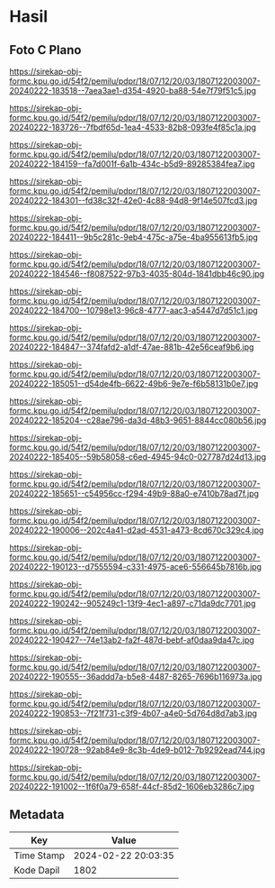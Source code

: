 # Hasil

## Foto C Plano

https://sirekap-obj-formc.kpu.go.id/54f2/pemilu/pdpr/18/07/12/20/03/1807122003007-20240222-183518--7aea3ae1-d354-4920-ba88-54e7f79f51c5.jpg

https://sirekap-obj-formc.kpu.go.id/54f2/pemilu/pdpr/18/07/12/20/03/1807122003007-20240222-183726--7fbdf65d-1ea4-4533-82b8-093fe4f85c1a.jpg

https://sirekap-obj-formc.kpu.go.id/54f2/pemilu/pdpr/18/07/12/20/03/1807122003007-20240222-184159--fa7d001f-6a1b-434c-b5d9-89285384fea7.jpg

https://sirekap-obj-formc.kpu.go.id/54f2/pemilu/pdpr/18/07/12/20/03/1807122003007-20240222-184301--fd38c32f-42e0-4c88-94d8-9f14e507fcd3.jpg

https://sirekap-obj-formc.kpu.go.id/54f2/pemilu/pdpr/18/07/12/20/03/1807122003007-20240222-184411--9b5c281c-9eb4-475c-a75e-4ba955613fb5.jpg

https://sirekap-obj-formc.kpu.go.id/54f2/pemilu/pdpr/18/07/12/20/03/1807122003007-20240222-184546--f8087522-97b3-4035-804d-1841dbb46c90.jpg

https://sirekap-obj-formc.kpu.go.id/54f2/pemilu/pdpr/18/07/12/20/03/1807122003007-20240222-184700--10798e13-96c8-4777-aac3-a5447d7d51c1.jpg

https://sirekap-obj-formc.kpu.go.id/54f2/pemilu/pdpr/18/07/12/20/03/1807122003007-20240222-184847--374fafd2-a1df-47ae-881b-42e56ceaf9b6.jpg

https://sirekap-obj-formc.kpu.go.id/54f2/pemilu/pdpr/18/07/12/20/03/1807122003007-20240222-185051--d54de4fb-6622-49b6-9e7e-f6b58131b0e7.jpg

https://sirekap-obj-formc.kpu.go.id/54f2/pemilu/pdpr/18/07/12/20/03/1807122003007-20240222-185204--c28ae796-da3d-48b3-9651-8844cc080b56.jpg

https://sirekap-obj-formc.kpu.go.id/54f2/pemilu/pdpr/18/07/12/20/03/1807122003007-20240222-185405--59b58058-c6ed-4945-94c0-027787d24d13.jpg

https://sirekap-obj-formc.kpu.go.id/54f2/pemilu/pdpr/18/07/12/20/03/1807122003007-20240222-185651--c54956cc-f294-49b9-88a0-e7410b78ad7f.jpg

https://sirekap-obj-formc.kpu.go.id/54f2/pemilu/pdpr/18/07/12/20/03/1807122003007-20240222-190006--202c4a41-d2ad-4531-a473-8cd670c329c4.jpg

https://sirekap-obj-formc.kpu.go.id/54f2/pemilu/pdpr/18/07/12/20/03/1807122003007-20240222-190123--d7555594-c331-4975-ace6-556645b7816b.jpg

https://sirekap-obj-formc.kpu.go.id/54f2/pemilu/pdpr/18/07/12/20/03/1807122003007-20240222-190242--905249c1-13f9-4ec1-a897-c71da9dc7701.jpg

https://sirekap-obj-formc.kpu.go.id/54f2/pemilu/pdpr/18/07/12/20/03/1807122003007-20240222-190427--74e13ab2-fa2f-487d-bebf-af0daa9da47c.jpg

https://sirekap-obj-formc.kpu.go.id/54f2/pemilu/pdpr/18/07/12/20/03/1807122003007-20240222-190555--36addd7a-b5e8-4487-8265-7696b116973a.jpg

https://sirekap-obj-formc.kpu.go.id/54f2/pemilu/pdpr/18/07/12/20/03/1807122003007-20240222-190853--7f21f731-c3f9-4b07-a4e0-5d764d8d7ab3.jpg

https://sirekap-obj-formc.kpu.go.id/54f2/pemilu/pdpr/18/07/12/20/03/1807122003007-20240222-190728--92ab84e9-8c3b-4de9-b012-7b9292ead744.jpg

https://sirekap-obj-formc.kpu.go.id/54f2/pemilu/pdpr/18/07/12/20/03/1807122003007-20240222-191002--1f6f0a79-658f-44cf-85d2-1606eb3286c7.jpg


## Metadata

| Key        | Value               |
| ---------- | ------------------- |
| Time Stamp | 2024-02-22 20:03:35 |
| Kode Dapil | 1802                |



